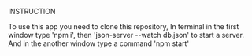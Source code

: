 INSTRUCTION

To use this app you need to clone this repository,
In terminal in the first window type 'npm i',
then 'json-server --watch db.json' to start a server. 
And in the another window type а command 'npm start'